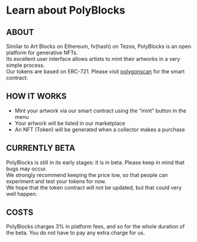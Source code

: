 
# Learn about PolyBlocks

## ABOUT

Similar to Art Blocks on Ethereum, fx(hash) on Tezos, PolyBlocks is an open platform for generative NFTs.  
Its excellent user interface allows artists to mint their artworks in a very simple process.  
Our tokens are based on ERC-721. Please visit <a href="https://polygonscan.com/address/0x0EbA52CccC57052CDB43EAE1D7d0B2715A0fe24E#code" target="_blank" rel="noreferrer" className="inline-anchor">polygonscan</a> for the smart contract.  

## HOW IT WORKS

- Mint your artwork via our smart contract using the “mint” button in the menu
- Your artwork will be listed in our marketplace
- An NFT (Token) will be generated when a collector makes a purchase


## CURRENTLY BETA

PolyBlocks is still in its early stages: it is in beta. Please keep in mind that bugs may occur.  
We strongly recommend keeping the price low, so that people can experiment and test your tokens for now.  
We hope that the token contract will not be updated, but that could very well happen.  

## COSTS

PolyBlocks charges 3% in platform fees, and so for the whole duration of the beta. You do not have to pay any extra charge for us.
